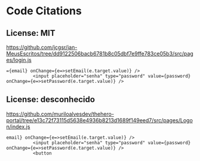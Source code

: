 # Code Citations

## License: MIT
https://github.com/jcgsr/jan-MeusEscritos/tree/dd9122506bacb6781b8c05dbf7e9ffe783ce05b3/src/pages/login.js

```
={email} onChange={e=>setEmail(e.target.value)} />
          <input placeholder="senha" type="password" value={password} onChange={e=>setPassword(e.target.value)} />
```


## License: desconhecido
https://github.com/muriloalvesdev/thehero-portal/tree/e13c72f73115d5638e4936b8213d1689f149eed7/src/pages/Logon/index.js

```
email} onChange={e=>setEmail(e.target.value)} />
          <input placeholder="senha" type="password" value={password} onChange={e=>setPassword(e.target.value)} />
          <button
```

